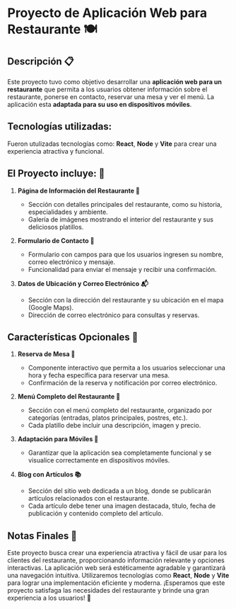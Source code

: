 # Proyecto de Aplicación Web para Restaurante 🍽️

## Descripción 📋

Este proyecto tuvo como objetivo desarrollar una **aplicación web para un restaurante** que permita a los usuarios obtener información sobre el restaurante, ponerse en contacto, reservar una mesa y ver el menú. La aplicación esta **adaptada para su uso en dispositivos móviles**.

## Tecnologías utilizadas:
Fueron utulizadas tecnologías como:
**React**, **Node** y **Vite** para crear una experiencia atractiva y funcional.

## El Proyecto incluye:  📜

1. **Página de Información del Restaurante 🏰**
   - Sección con detalles principales del restaurante, como su historia, especialidades y ambiente.
   - Galería de imágenes mostrando el interior del restaurante y sus deliciosos platillos.

2. **Formulario de Contacto 📝**
   - Formulario con campos para que los usuarios ingresen su nombre, correo electrónico y mensaje.
   - Funcionalidad para enviar el mensaje y recibir una confirmación.

3. **Datos de Ubicación y Correo Electrónico 📬**
   - Sección con la dirección del restaurante y su ubicación en el mapa (Google Maps).
   - Dirección de correo electrónico para consultas y reservas.

## Características Opcionales 🌟

1. **Reserva de Mesa 📅**
   - Componente interactivo que permita a los usuarios seleccionar una hora y fecha específica para reservar una mesa.
   - Confirmación de la reserva y notificación por correo electrónico.

2. **Menú Completo del Restaurante 🍔**
   - Sección con el menú completo del restaurante, organizado por categorías (entradas, platos principales, postres, etc.).
   - Cada platillo debe incluir una descripción, imagen y precio.

3. **Adaptación para Móviles 📱**
   - Garantizar que la aplicación sea completamente funcional y se visualice correctamente en dispositivos móviles.

4. **Blog con Artículos 📚**
   - Sección del sitio web dedicada a un blog, donde se publicarán artículos relacionados con el restaurante.
   - Cada artículo debe tener una imagen destacada, título, fecha de publicación y contenido completo del artículo.

## Notas Finales 📝

Este proyecto busca crear una experiencia atractiva y fácil de usar para los clientes del restaurante, proporcionando información relevante y opciones interactivas. La aplicación web será estéticamente agradable y garantizará una navegación intuitiva. Utilizaremos tecnologías como **React**, **Node** y **Vite** para lograr una implementación eficiente y moderna. ¡Esperamos que este proyecto satisfaga las necesidades del restaurante y brinde una gran experiencia a los usuarios! 🎉
